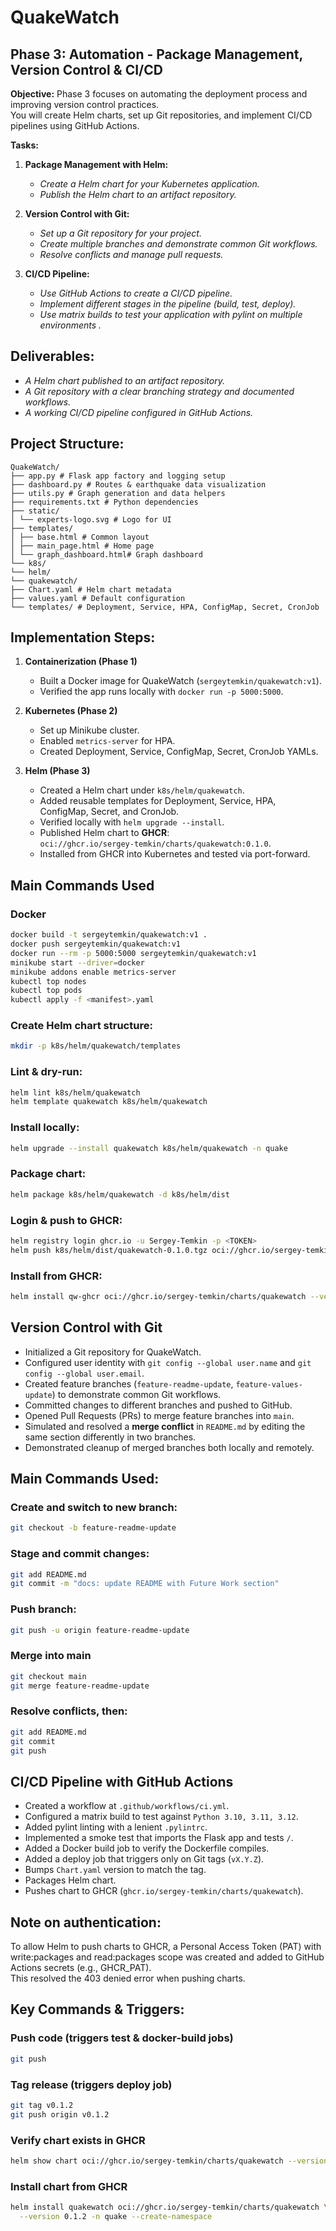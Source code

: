 # QuakeWatch

## Phase 3: Automation - Package Management, Version Control & CI/CD
**Objective:**
Phase 3 focuses on automating the deployment process and improving version control practices.  
You will create Helm charts, set up Git repositories, and implement CI/CD pipelines using GitHub Actions.

**Tasks:**

1. **Package Management with Helm:**
    - *Create a Helm chart for your Kubernetes application.*
    - *Publish the Helm chart to an artifact repository.*

2. **Version Control with Git:**
    - *Set up a Git repository for your project.*
    - *Create multiple branches and demonstrate common Git workflows.*
    - *Resolve conflicts and manage pull requests.*

3. **CI/CD Pipeline:**
    - *Use GitHub Actions to create a CI/CD pipeline.*
    - *Implement different stages in the pipeline (build, test, deploy).*
    - *Use matrix builds to test your application with pylint on multiple environments .*

## Deliverables:
- *A Helm chart published to an artifact repository.*
- *A Git repository with a clear branching strategy and documented workflows.*
- *A working CI/CD pipeline configured in GitHub Actions.*

## Project Structure:
```
QuakeWatch/
├── app.py # Flask app factory and logging setup
├── dashboard.py # Routes & earthquake data visualization
├── utils.py # Graph generation and data helpers
├── requirements.txt # Python dependencies
├── static/
│ └── experts-logo.svg # Logo for UI
├── templates/
│ ├── base.html # Common layout
│ ├── main_page.html # Home page
│ └── graph_dashboard.html# Graph dashboard
└── k8s/
└── helm/
└── quakewatch/
├── Chart.yaml # Helm chart metadata
├── values.yaml # Default configuration
└── templates/ # Deployment, Service, HPA, ConfigMap, Secret, CronJob
```

## Implementation Steps:

1. **Containerization (Phase 1)**  
   - Built a Docker image for QuakeWatch (`sergeytemkin/quakewatch:v1`).  
   - Verified the app runs locally with `docker run -p 5000:5000`.  

2. **Kubernetes (Phase 2)**  
   - Set up Minikube cluster.  
   - Enabled `metrics-server` for HPA.  
   - Created Deployment, Service, ConfigMap, Secret, CronJob YAMLs.  

3. **Helm (Phase 3)**  
   - Created a Helm chart under `k8s/helm/quakewatch`.  
   - Added reusable templates for Deployment, Service, HPA, ConfigMap, Secret, and CronJob.  
   - Verified locally with `helm upgrade --install`.  
   - Published Helm chart to **GHCR**:  
     `oci://ghcr.io/sergey-temkin/charts/quakewatch:0.1.0`.  
   - Installed from GHCR into Kubernetes and tested via port-forward.


## Main Commands Used

### Docker
```bash
docker build -t sergeytemkin/quakewatch:v1 .
docker push sergeytemkin/quakewatch:v1
docker run --rm -p 5000:5000 sergeytemkin/quakewatch:v1
minikube start --driver=docker
minikube addons enable metrics-server
kubectl top nodes
kubectl top pods
kubectl apply -f <manifest>.yaml
```

### Create Helm chart structure:
```bash
mkdir -p k8s/helm/quakewatch/templates
```

### Lint & dry-run:
```bash
helm lint k8s/helm/quakewatch
helm template quakewatch k8s/helm/quakewatch
```

### Install locally:
```bash
helm upgrade --install quakewatch k8s/helm/quakewatch -n quake
```

### Package chart:
```bash
helm package k8s/helm/quakewatch -d k8s/helm/dist
```

### Login & push to GHCR:
```bash
helm registry login ghcr.io -u Sergey-Temkin -p <TOKEN>
helm push k8s/helm/dist/quakewatch-0.1.0.tgz oci://ghcr.io/sergey-temkin/charts
```

### Install from GHCR:
```bash
helm install qw-ghcr oci://ghcr.io/sergey-temkin/charts/quakewatch --version 0.1.0 -n quake
```


## Version Control with Git
- Initialized a Git repository for QuakeWatch.  
- Configured user identity with `git config --global user.name` and `git config --global user.email`.  
- Created feature branches (`feature-readme-update`, `feature-values-update`) to demonstrate common Git workflows.  
- Committed changes to different branches and pushed to GitHub.  
- Opened Pull Requests (PRs) to merge feature branches into `main`.  
- Simulated and resolved a **merge conflict** in `README.md` by editing the same section differently in two branches.  
- Demonstrated cleanup of merged branches both locally and remotely.

## Main Commands Used:

### Create and switch to new branch:
```bash
git checkout -b feature-readme-update
```

### Stage and commit changes:
```bash
git add README.md
git commit -m "docs: update README with Future Work section"
```

### Push branch:
```bash
git push -u origin feature-readme-update
```

### Merge into main
```bash
git checkout main
git merge feature-readme-update
```

### Resolve conflicts, then:
```bash
git add README.md
git commit
git push
```

## CI/CD Pipeline with GitHub Actions
- Created a workflow at `.github/workflows/ci.yml`.
- Configured a matrix build to test against `Python 3.10, 3.11, 3.12`.
- Added pylint linting with a lenient `.pylintrc`.
- Implemented a smoke test that imports the Flask app and tests `/`.
- Added a Docker build job to verify the Dockerfile compiles.
- Added a deploy job that triggers only on Git tags (`vX.Y.Z`).
- Bumps `Chart.yaml` version to match the tag.
- Packages Helm chart.
- Pushes chart to GHCR (`ghcr.io/sergey-temkin/charts/quakewatch`).

## Note on authentication:
To allow Helm to push charts to GHCR, a Personal Access Token (PAT) with write:packages and read:packages scope was created and added to GitHub Actions secrets (e.g., GHCR_PAT).  
This resolved the 403 denied error when pushing charts.


## Key Commands & Triggers:

### Push code (triggers test & docker-build jobs)
```bash
git push
```

### Tag release (triggers deploy job)
```bash
git tag v0.1.2
git push origin v0.1.2
```

### Verify chart exists in GHCR
```bash
helm show chart oci://ghcr.io/sergey-temkin/charts/quakewatch --version 0.1.2
```

### Install chart from GHCR
```bash
helm install quakewatch oci://ghcr.io/sergey-temkin/charts/quakewatch \
  --version 0.1.2 -n quake --create-namespace
```